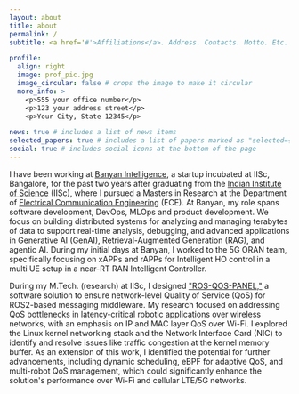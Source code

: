 ```yaml
---
layout: about
title: about
permalink: /
subtitle: <a href='#'>Affiliations</a>. Address. Contacts. Motto. Etc.

profile:
  align: right
  image: prof_pic.jpg
  image_circular: false # crops the image to make it circular
  more_info: >
    <p>555 your office number</p>
    <p>123 your address street</p>
    <p>Your City, State 12345</p>

news: true # includes a list of news items
selected_papers: true # includes a list of papers marked as "selected={true}"
social: true # includes social icons at the bottom of the page
---
```


I have been working at [Banyan Intelligence](https://www.linkedin.com/company/banyan-intelligence/posts/?feedView=all), a startup incubated at IISc, Bangalore, for the past two years after graduating from the [Indian Institute of Science](https://iisc.ac.in/) (IISc), where I pursued a Masters in Research at the Department of [Electrical Communication Engineering](https://ece.iisc.ac.in/) (ECE). At Banyan, my role spans software development, DevOps, MLOps and product development. We focus on building distributed systems for analyzing and managing terabytes of data to support real-time analysis, debugging, and advanced applications in Generative AI (GenAI), Retrieval-Augmented Generation (RAG), and agentic AI. During my initial days at Banyan, I worked to the 5G ORAN team, specifically focusing on xAPPs and rAPPs for Intelligent HO control in a multi UE setup in a near-RT RAN Intelligent Controller.

During my M.Tech. (research) at IISc, I designed ["ROS-QOS-PANEL,"](https://youtu.be/_w7xB8eT8B8) a software solution to ensure network-level Quality of Service (QoS) for ROS2-based messaging middleware. My research focused on addressing QoS bottlenecks in latency-critical robotic applications over wireless networks, with an emphasis on IP and MAC layer QoS over Wi-Fi. I explored the Linux kernel networking stack and the Network Interface Card (NIC) to identify and resolve issues like traffic congestion at the kernel memory buffer. As an extension of this work, I identified the potential for further advancements, including dynamic scheduling, eBPF for adaptive QoS, and multi-robot QoS management, which could significantly enhance the solution's performance over Wi-Fi and cellular LTE/5G networks.


